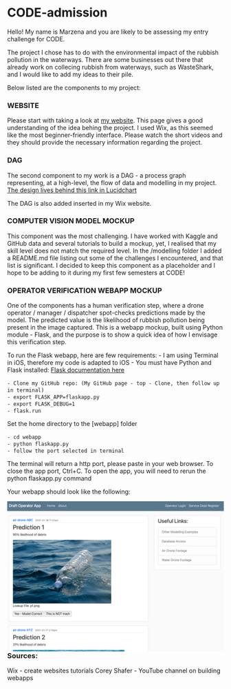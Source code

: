 # CODE-admission

Hello!
My name is Marzena and you are likely to be assessing my entry challenge for CODE.

The project I chose has to do with the environmental impact of the rubbish pollution in the waterways. There are some businesses out there that already work on collecing rubbish from waterways, such as WasteShark, and I would like to add my ideas to their pile.

Below listed are the components to my project:

### WEBSITE
Please start with taking a look at [my website](https://maziiw.wixsite.com/code-takeme). This page gives a good understanding of the idea behing the project. 
I used Wix, as this seemed like the most beginner-friendly interface. Please watch the short videos and they should provide the necessary information regarding the project.

### DAG
The second component to my work is a DAG - a process graph representing, at a high-level, the flow of data and modelling in my project. 
[The design lives behind this link in Lucidchart](https://lucid.app/lucidchart/invitations/accept/5a5dd57a-ba2c-4b35-b729-de1df90ae760)

The DAG is also added inserted in my Wix website.

### COMPUTER VISION MODEL MOCKUP
This component was the most challenging. I have worked with Kaggle and GitHub data and several tutorials to build a mockup, yet, I realised that my skill level does not match the required level. In the /modelling folder I added a README.md file listing out some of the challenges I encountered, and that list is significant. I decided to keep this component as a placeholder and I hope to be adding to it during my first few semesters at CODE!

### OPERATOR VERIFICATION WEBAPP MOCKUP
One of the components has a human verification step, where a drone operator / manager / dispatcher spot-checks predictions made by the model. The predicted value is the likelihood of rubbish pollution being present in the image captured. This is a webapp mockup, built using Python module - Flask, and the purpose is to show a quick idea of how I envisage this verification step.

To run the Flask webapp, here are few requirements:
    - I am using Terminal in iOS, therefore my code is adapted to iOS
    - You must have Python and Flask installed: [Flask documentation here](https://flask.palletsprojects.com/en/1.1.x/installation/)
    
    - Clone my GitHub repo: (My GitHub page - top - Clone, then follow up in terminal)
    - export FLASK_APP=flaskapp.py
    - export FLASK_DEBUG=1
    - flask.run
 Set the home directory to the [webapp] folder
    
    - cd webapp
    - python flaskapp.py
    - follow the port selected in terminal 

 The terminal will return a http port, please paste in your web browser.
    To close the app port, Ctrl+C. To open the app, you will need to rerun the python flaskapp.py command

 Your webapp should look like the following:
 
 <img src="webapp_screenshot.png" alt="Webapp Should look Like This" style="float: left; margin-right: 10px;" />
 
 
 ### Sources:
 Wix - create websites tutorials
 Corey Shafer - YouTube channel on building webapps
